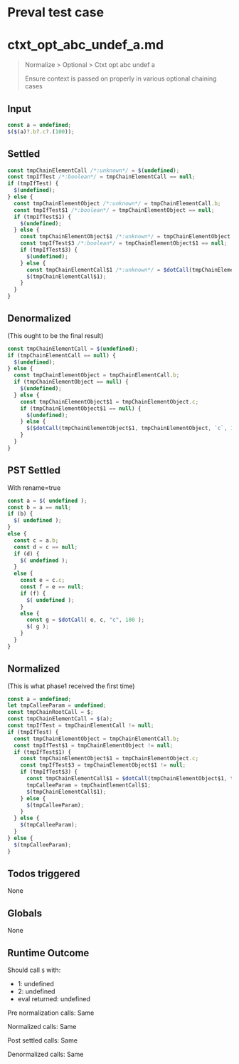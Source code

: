 # Preval test case

# ctxt_opt_abc_undef_a.md

> Normalize > Optional > Ctxt opt abc undef a
>
> Ensure context is passed on properly in various optional chaining cases

## Input

`````js filename=intro
const a = undefined;
$($(a)?.b?.c?.(100));
`````


## Settled


`````js filename=intro
const tmpChainElementCall /*:unknown*/ = $(undefined);
const tmpIfTest /*:boolean*/ = tmpChainElementCall == null;
if (tmpIfTest) {
  $(undefined);
} else {
  const tmpChainElementObject /*:unknown*/ = tmpChainElementCall.b;
  const tmpIfTest$1 /*:boolean*/ = tmpChainElementObject == null;
  if (tmpIfTest$1) {
    $(undefined);
  } else {
    const tmpChainElementObject$1 /*:unknown*/ = tmpChainElementObject.c;
    const tmpIfTest$3 /*:boolean*/ = tmpChainElementObject$1 == null;
    if (tmpIfTest$3) {
      $(undefined);
    } else {
      const tmpChainElementCall$1 /*:unknown*/ = $dotCall(tmpChainElementObject$1, tmpChainElementObject, `c`, 100);
      $(tmpChainElementCall$1);
    }
  }
}
`````


## Denormalized
(This ought to be the final result)

`````js filename=intro
const tmpChainElementCall = $(undefined);
if (tmpChainElementCall == null) {
  $(undefined);
} else {
  const tmpChainElementObject = tmpChainElementCall.b;
  if (tmpChainElementObject == null) {
    $(undefined);
  } else {
    const tmpChainElementObject$1 = tmpChainElementObject.c;
    if (tmpChainElementObject$1 == null) {
      $(undefined);
    } else {
      $($dotCall(tmpChainElementObject$1, tmpChainElementObject, `c`, 100));
    }
  }
}
`````


## PST Settled
With rename=true

`````js filename=intro
const a = $( undefined );
const b = a == null;
if (b) {
  $( undefined );
}
else {
  const c = a.b;
  const d = c == null;
  if (d) {
    $( undefined );
  }
  else {
    const e = c.c;
    const f = e == null;
    if (f) {
      $( undefined );
    }
    else {
      const g = $dotCall( e, c, "c", 100 );
      $( g );
    }
  }
}
`````


## Normalized
(This is what phase1 received the first time)

`````js filename=intro
const a = undefined;
let tmpCalleeParam = undefined;
const tmpChainRootCall = $;
const tmpChainElementCall = $(a);
const tmpIfTest = tmpChainElementCall != null;
if (tmpIfTest) {
  const tmpChainElementObject = tmpChainElementCall.b;
  const tmpIfTest$1 = tmpChainElementObject != null;
  if (tmpIfTest$1) {
    const tmpChainElementObject$1 = tmpChainElementObject.c;
    const tmpIfTest$3 = tmpChainElementObject$1 != null;
    if (tmpIfTest$3) {
      const tmpChainElementCall$1 = $dotCall(tmpChainElementObject$1, tmpChainElementObject, `c`, 100);
      tmpCalleeParam = tmpChainElementCall$1;
      $(tmpChainElementCall$1);
    } else {
      $(tmpCalleeParam);
    }
  } else {
    $(tmpCalleeParam);
  }
} else {
  $(tmpCalleeParam);
}
`````


## Todos triggered


None


## Globals


None


## Runtime Outcome


Should call `$` with:
 - 1: undefined
 - 2: undefined
 - eval returned: undefined

Pre normalization calls: Same

Normalized calls: Same

Post settled calls: Same

Denormalized calls: Same
